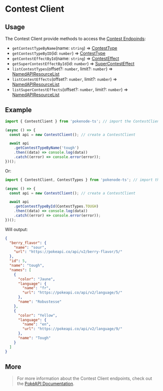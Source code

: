# Contest Client

## Usage

The Contest Client provide methods to access the [Contest Endpoinds](https://pokeapi.co/docs/v2#contests-section):

- `getContestTypeByName`(name: `string`) => [ContestType](typings/contest-typings?id=contest-type)
- `getContestTypeByID`(id: `number`) => [ContestType](typings/contest-typings?id=contest-type)
- `getContestEffectById`(name: `string`) => [ContestEffect](typings/contest-typings?id=contest-effect)
- `getSuperContestEffectById`(id: `number`) => [SuperContestEffect](typings/contest-typings?id=super-contest-effect)
- `listContestTypes`(offset?: `number`, limit?: `number`) => [NamedAPIResourceList](typings/common-typings?id=named-api-resource-list)
- `listContestEffects`(offset?: `number`, limit?: `number`) => [NamedAPIResourceList](typings/common-typings?id=named-api-resource-list)
- `listSuperContestEffects`(offset?: `number`, limit?: `number`) => [NamedAPIResourceList](typings/common-typings?id=named-api-resource-list)

## Example

```js
import { ContestClient } from 'pokenode-ts'; // import the ContestClient

(async () => {
  const api = new ContestClient(); // create a ContestClient

  await api
    .getContestTypeByName('tough')
    .then((data) => console.log(data))
    .catch((error) => console.error(error));
})();
```

Or:

```js
import { ContestClient, ContestTypes } from 'pokenode-ts'; // import the ContestClient and the ContestTypes enum

(async () => {
  const api = new ContestClient(); // create a ContestClient

  await api
    .getContestTypeById(ContestTypes.TOUGH)
    .then((data) => console.log(data))
    .catch((error) => console.error(error));
})();
```

Will output:

```json
{
  "berry_flavor": {
    "name": "sour",
    "url": "https://pokeapi.co/api/v2/berry-flavor/5/"
  },
  "id": 5,
  "name": "tough",
  "names": [
    {
      "color": "Jaune",
      "language": {
        "name": "fr",
        "url": "https://pokeapi.co/api/v2/language/5/"
      },
      "name": "Robustesse"
    },
    {
      "color": "Yellow",
      "language": {
        "name": "en",
        "url": "https://pokeapi.co/api/v2/language/9/"
      },
      "name": "Tough"
    }
  ]
}
```

## More

> For more information about the Contest Client endpoints, check out the [PokéAPI Documentation](https://pokeapi.co/docs/v2#contests-section).
